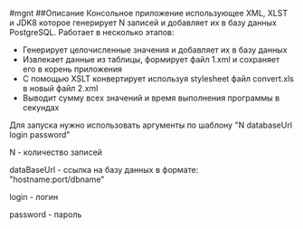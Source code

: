 #mgnt
##Описание
Консольное приложение использующее XML, XLST и JDK8 которое генерирует N записей и добавляет их в базу данных PostgreSQL. Работает в несколько этапов:
- Генерирует целочисленные значения и добавляет их в базу данных
- Извлекает данные из таблицы, формирует файл 1.xml и сохраняет его в корень приложения
- С помощью XSLT конвертирует используя stylesheet файл convert.xls в новый файл 2.xml
- Выводит сумму всех значений и время выполнения программы в секундах

Для запуска нужно использовать аргументы по шаблону "N databaseUrl login password"

N - количество записей

dataBaseUrl - ссылка на базу данных в формате: "hostname:port/dbname"

login - логин

password - пароль
